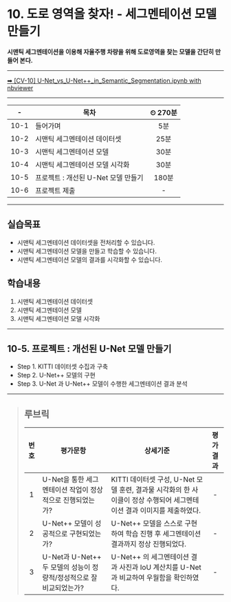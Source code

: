 # 10. 도로 영역을 찾자! - 세그멘테이션 모델 만들기

**시맨틱 세그멘테이션을 이용해 자율주행 차량을 위해 도로영역을 찾는 모델을 간단히 만들어 본다.**

---

[➡ [CV-10] U-Net_vs_U-Net++_in_Semantic_Segmentation.ipynb with nbviewer](https://nbviewer.org/github/HRPzz/AIFFEL/blob/main/GOING_DEEPER_CV/Node_10/%5BCV-10%5D%20U-Net_vs_U-Net++_in_Semantic_Segmentation.ipynb)

---

|-|목차|⏲ 270분|
|:---:|---|:---:|
|10-1| 들어가며 | 5분|
|10-2| 시맨틱 세그멘테이션 데이터셋 | 25분|
|10-3| 시맨틱 세그멘테이션 모델 | 30분|
|10-4| 시맨틱 세그멘테이션 모델 시각화 | 30분|
|10-5| 프로젝트 : 개선된 U-Net 모델 만들기 | 180분|
|10-6| 프로젝트 제출 |-|

---

## 실습목표

- 시맨틱 세그멘테이션 데이터셋을 전처리할 수 있습니다.
- 시맨틱 세그멘테이션 모델을 만들고 학습할 수 있습니다.
- 시맨틱 세그멘테이션 모델의 결과를 시각화할 수 있습니다.

## 학습내용

1. 시맨틱 세그멘테이션 데이터셋
2. 시맨틱 세그멘테이션 모델
3. 시맨틱 세그멘테이션 모델 시각화

---

## 10-5. 프로젝트 : 개선된 U-Net 모델 만들기

- Step 1. KITTI 데이터셋 수집과 구축
- Step 2. U-Net++ 모델의 구현
- Step 3. U-Net 과 U-Net++ 모델이 수행한 세그멘테이션 결과 분석

---

>## **루브릭**
>
>|번호|평가문항|상세기준|평가결과|
>|:---:|---|---|:---:|
>|1|U-Net을 통한 세그멘테이션 작업이 정상적으로 진행되었는가?|KITTI 데이터셋 구성, U-Net 모델 훈련, 결과물 시각화의 한 사이클이 정상 수행되어 세그멘테이션 결과 이미지를 제출하였다.|-|
>|2|U-Net++ 모델이 성공적으로 구현되었는가?|U-Net++ 모델을 스스로 구현하여 학습 진행 후 세그멘테이션 결과까지 정상 진행되었다.|-|
>|3|U-Net과 U-Net++ 두 모델의 성능이 정량적/정성적으로 잘 비교되었는가?|U-Net++ 의 세그멘테이션 결과 사진과 IoU 계산치를 U-Net과 비교하여 우월함을 확인하였다.|-|
